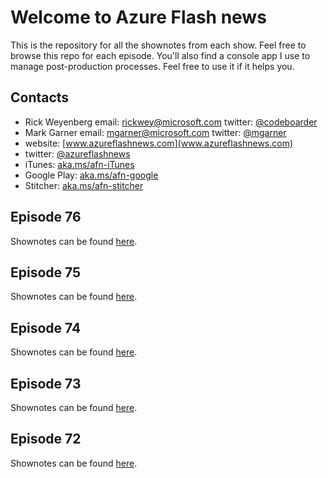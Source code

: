 # Welcome to Azure Flash news

This is the repository for all the shownotes from each show.  Feel free to browse this repo for each episode.  You'll also find a console app I use to manage post-production processes.  Feel free to use it if it helps you.

## Contacts
* Rick Weyenberg  email: rickwey@microsoft.com twitter: [@codeboarder](https://www.twitter.com/codeboarder)
* Mark Garner email: mgarner@microsoft.com twitter: [@mgarner](https://www.twitter.com/mgarner)
* website: [www.azureflashnews.com](www.azureflashnews.com)
* twitter: [@azureflashnews](https://www.twitter.com/azureflashnews)
* iTunes: [aka.ms/afn-iTunes](aka.ms/afn-iTunes)
* Google Play: [aka.ms/afn-google](aka.ms/afn-google)
* Stitcher: [aka.ms/afn-stitcher](aka.ms/afn-stitcher)

## Episode 76
Shownotes can be found [here](episode-076.md).

## Episode 75
Shownotes can be found [here](episode-075.md).

## Episode 74
Shownotes can be found [here](episode-074.md).

## Episode 73
Shownotes can be found [here](episode-073.md).

## Episode 72
Shownotes can be found [here](episode-072.md).

